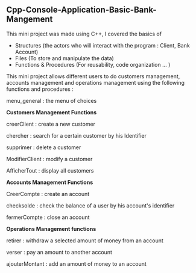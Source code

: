 ## Cpp-Console-Application-Basic-Bank-Mangement

This mini project was made using C++, I covered the basics of

- Structures (the actors who will interact with the program : Client, Bank Account)
- Files (To store and manipulate the data)
- Functions & Procedures (For reusability, code organization ... )

This mini project allows different users to do customers management, accounts management and operations management using the following functions and procedures :

menu_general : the menu of choices

**Customers Management Functions**

creerClient : create a new customer

chercher : search for a certain customer by his Identifier

supprimer : delete a customer

ModifierClient : modify a customer

AfficherTout : display all customers

**Accounts Management Functions**

CreerCompte : create an account

checksolde : check the balance of a user by his account's identifier

fermerCompte : close an account

**Operations Management functions**

retirer : withdraw a selected amount of money from an account

verser : pay an amount to another account

ajouterMontant : add an amount of money to an account
